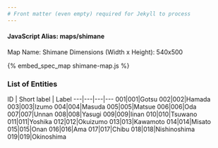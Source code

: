 ```yaml
---
# Front matter (even empty) required for Jekyll to process
---
```


#### JavaScript Alias: maps/shimane

Map Name: Shimane
Dimensions (Width x Height): 540x500



{% embed_spec_map shimane-map.js %}

### List of Entities

ID | Short label | Label
---|---|---|---
001|001|Gotsu
002|002|Hamada
003|003|Izumo
004|004|Masuda
005|005|Matsue
006|006|Oda
007|007|Unnan
008|008|Yasugi
009|009|Iinan
010|010|Tsuwano
011|011|Yoshika
012|012|Okuizumo
013|013|Kawamoto
014|014|Misato
015|015|Onan
016|016|Ama
017|017|Chibu
018|018|Nishinoshima
019|019|Okinoshima